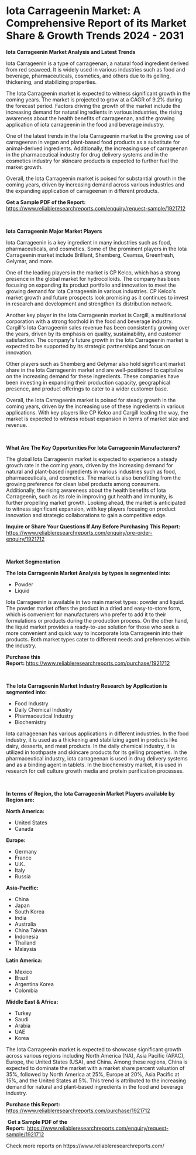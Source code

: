 <p><h1>Iota Carrageenin Market: A Comprehensive Report of its Market Share & Growth Trends 2024 - 2031</h1></p><p><strong>Iota Carrageenin Market Analysis and Latest Trends</strong></p>
<p><p>Iota Carrageenin is a type of carrageenan, a natural food ingredient derived from red seaweed. It is widely used in various industries such as food and beverage, pharmaceuticals, cosmetics, and others due to its gelling, thickening, and stabilizing properties.</p><p>The Iota Carrageenin market is expected to witness significant growth in the coming years. The market is projected to grow at a CAGR of 9.2% during the forecast period. Factors driving the growth of the market include the increasing demand for natural ingredients in various industries, the rising awareness about the health benefits of carrageenan, and the growing application of iota carrageenin in the food and beverage industry.</p><p>One of the latest trends in the Iota Carrageenin market is the growing use of carrageenan in vegan and plant-based food products as a substitute for animal-derived ingredients. Additionally, the increasing use of carrageenan in the pharmaceutical industry for drug delivery systems and in the cosmetics industry for skincare products is expected to further fuel the market growth.</p><p>Overall, the Iota Carrageenin market is poised for substantial growth in the coming years, driven by increasing demand across various industries and the expanding application of carrageenan in different products.</p></p>
<p><strong>Get a Sample PDF of the Report:&nbsp;</strong> <a href="https://www.reliableresearchreports.com/enquiry/request-sample/1921712">https://www.reliableresearchreports.com/enquiry/request-sample/1921712</a></p>
<p>&nbsp;</p>
<p><strong>Iota Carrageenin Major Market Players</strong></p>
<p><p>Iota Carrageenin is a key ingredient in many industries such as food, pharmaceuticals, and cosmetics. Some of the prominent players in the Iota Carrageenin market include Brilliant, Shemberg, Ceamsa, Greenfresh, Gelymar, and more.</p><p>One of the leading players in the market is CP Kelco, which has a strong presence in the global market for hydrocolloids. The company has been focusing on expanding its product portfolio and innovation to meet the growing demand for Iota Carrageenin in various industries. CP Kelco's market growth and future prospects look promising as it continues to invest in research and development and strengthen its distribution network.</p><p>Another key player in the Iota Carrageenin market is Cargill, a multinational corporation with a strong foothold in the food and beverage industry. Cargill's Iota Carrageenin sales revenue has been consistently growing over the years, driven by its emphasis on quality, sustainability, and customer satisfaction. The company's future growth in the Iota Carrageenin market is expected to be supported by its strategic partnerships and focus on innovation.</p><p>Other players such as Shemberg and Gelymar also hold significant market share in the Iota Carrageenin market and are well-positioned to capitalize on the increasing demand for these ingredients. These companies have been investing in expanding their production capacity, geographical presence, and product offerings to cater to a wider customer base.</p><p>Overall, the Iota Carrageenin market is poised for steady growth in the coming years, driven by the increasing use of these ingredients in various applications. With key players like CP Kelco and Cargill leading the way, the market is expected to witness robust expansion in terms of market size and revenue.</p></p>
<p>&nbsp;</p>
<p><strong>What Are The Key Opportunities For Iota Carrageenin Manufacturers?</strong></p>
<p><p>The global Iota Carrageenin market is expected to experience a steady growth rate in the coming years, driven by the increasing demand for natural and plant-based ingredients in various industries such as food, pharmaceuticals, and cosmetics. The market is also benefitting from the growing preference for clean label products among consumers. Additionally, the rising awareness about the health benefits of Iota Carrageenin, such as its role in improving gut health and immunity, is further propelling market growth. Looking ahead, the market is anticipated to witness significant expansion, with key players focusing on product innovation and strategic collaborations to gain a competitive edge.</p></p>
<p><strong>Inquire or Share Your Questions If Any Before Purchasing This Report:</strong> <a href="https://www.reliableresearchreports.com/enquiry/pre-order-enquiry/1921712">https://www.reliableresearchreports.com/enquiry/pre-order-enquiry/1921712</a></p>
<p>&nbsp;</p>
<p><strong>Market Segmentation</strong></p>
<p><strong>The Iota Carrageenin Market Analysis by types is segmented into:</strong></p>
<p><ul><li>Powder</li><li>Liquid</li></ul></p>
<p><p>Iota Carrageenin is available in two main market types: powder and liquid. The powder market offers the product in a dried and easy-to-store form, which is convenient for manufacturers who prefer to add it to their formulations or products during the production process. On the other hand, the liquid market provides a ready-to-use solution for those who seek a more convenient and quick way to incorporate Iota Carrageenin into their products. Both market types cater to different needs and preferences within the industry.</p></p>
<p><strong>Purchase this Report:&nbsp;</strong><a href="https://www.reliableresearchreports.com/purchase/1921712">https://www.reliableresearchreports.com/purchase/1921712</a></p>
<p>&nbsp;</p>
<p><strong>The Iota Carrageenin Market Industry Research by Application is segmented into:</strong></p>
<p><ul><li>Food Industry</li><li>Daily Chemical Industry</li><li>Pharmaceutical Industry</li><li>Biochemistry</li></ul></p>
<p><p>Iota carrageenan has various applications in different industries. In the food industry, it is used as a thickening and stabilizing agent in products like dairy, desserts, and meat products. In the daily chemical industry, it is utilized in toothpaste and skincare products for its gelling properties. In the pharmaceutical industry, iota carrageenan is used in drug delivery systems and as a binding agent in tablets. In the biochemistry market, it is used in research for cell culture growth media and protein purification processes.</p></p>
<p>&nbsp;</p>
<p><strong>In terms of Region, the Iota Carrageenin Market Players available by Region are:</strong></p>
<p>
    <p> <strong> North America: </strong>
        <ul>
            <li>United States</li>
            <li>Canada</li>
        </ul>
        </p> 
    <p> <strong> Europe: </strong>
        <ul>
            <li>Germany</li>
            <li>France</li>
            <li>U.K.</li>
            <li>Italy</li>
            <li>Russia</li>
        </ul>
        </p> 
    <p> <strong> Asia-Pacific: </strong>
        <ul>
            <li>China</li>
            <li>Japan</li>
            <li>South Korea</li>
            <li>India</li>
            <li>Australia</li>
            <li>China Taiwan</li>
            <li>Indonesia</li>
            <li>Thailand</li>
            <li>Malaysia</li>
        </ul>
        </p> 
    <p> <strong> Latin America: </strong>
        <ul>
            <li>Mexico</li>
            <li>Brazil</li>
            <li>Argentina Korea</li>
            <li>Colombia</li>
        </ul>
        </p> 
    <p> <strong> Middle East & Africa: </strong>
        <ul>
            <li>Turkey</li>
            <li>Saudi</li>
            <li>Arabia</li>
            <li>UAE</li>
            <li>Korea</li>
        </ul>
    </p>
    </p>
<p><p>The Iota Carrageenin market is expected to showcase significant growth across various regions including North America (NA), Asia Pacific (APAC), Europe, the United States (USA), and China. Among these regions, China is expected to dominate the market with a market share percent valuation of 35%, followed by North America at 25%, Europe at 20%, Asia Pacific at 15%, and the United States at 5%. This trend is attributed to the increasing demand for natural and plant-based ingredients in the food and beverage industry.</p></p>
<p><strong>Purchase this Report: </strong><a href="https://www.reliableresearchreports.com/purchase/1921712">https://www.reliableresearchreports.com/purchase/1921712</a></p>
<p>&nbsp;<strong>Get a Sample PDF of the Report:&nbsp;&nbsp;</strong><a href="https://www.reliableresearchreports.com/enquiry/request-sample/1921712">https://www.reliableresearchreports.com/enquiry/request-sample/1921712</a></p>
<p><strong></strong></p>
<p>Check more reports on https://www.reliableresearchreports.com/</p>